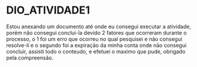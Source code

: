 # DIO_ATIVIDADE1

Estou anexando um documento até onde eu consegui executar a atividade, porém não consegui conclui-la devido 2 fatores que ocorreram durante o processo, o 1 foi um erro que ocorreu no qual pesquisei e não consegui resolve-li e 
o segundo foi a expiração da minha conta onde não consegui concluir, assisti todo o conteudo, e efetuei o maximo que pude, obrigado pela compreensão.
